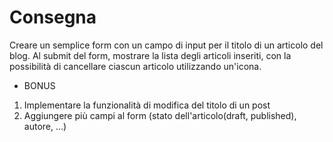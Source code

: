 # Consegna
Creare un semplice form con un campo di input per il titolo di un articolo del blog. Al submit del form, mostrare la lista degli articoli inseriti, con la possibilità di cancellare ciascun articolo utilizzando un'icona.
- BONUS
1. Implementare la funzionalità di modifica del titolo di un post
2. Aggiungere più campi al form (stato dell'articolo(draft, published), autore, ...) 
